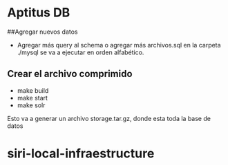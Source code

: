 Aptitus DB
==========

##Agregar nuevos datos

- Agregar más query al schema o agregar más archivos.sql en la carpeta ./mysql
  se va a ejecutar en orden alfabético.
  
## Crear el archivo comprimido

- make build
- make start
- make solr

Esto va a generar un archivo storage.tar.gz, donde esta toda la base de datos

# siri-local-infraestructure
